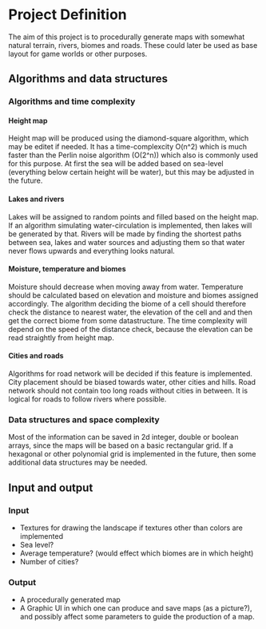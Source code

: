 # Project Definition

The aim of this project is to procedurally generate maps with somewhat natural terrain, rivers, biomes and roads. These could later be used as base layout for game worlds or other purposes. 


## Algorithms and data structures

### Algorithms and time complexity

#### Height map

Height map will be produced using the diamond-square algorithm, which may be editet if needed. It has a time-complexcity O(n^2) which is much faster than the Perlin noise algorithm (O(2^n)) which also is commonly used for this purpose. At first the sea will be added based on sea-level (everything below certain height will be water), but this may be adjusted in the future.

#### Lakes and rivers

Lakes will be assigned to random points and filled based on the height map. If an algorithm simulating water-circulation is implemented, then lakes will be generated by that. Rivers will be made by finding the shortest paths between sea, lakes and water sources and adjusting them so that water never flows upwards and everything looks natural.

#### Moisture, temperature and biomes

Moisture should decrease when moving away from water. Temperature should be calculated based on elevation and moisture and biomes assigned accordingly. The algorithm deciding the biome of a cell should therefore check the distance to nearest water, the elevation of the cell and and then get the correct biome from some datastructure. The time complexity will depend on the speed of the distance check, because the elevation can be read straightly from height map. 

#### Cities and roads

Algorithms for road network will be decided if this feature is implemented. City placement should be biased towards water, other cities and hills. Road network should not contain too long roads without cities in between. It is logical for roads to follow rivers where possible. 

### Data structures and space complexity

Most of the information can be saved in 2d integer, double or boolean arrays, since the maps will be based on a basic rectangular grid. If a hexagonal or other polynomial grid is implemented in the future, then some additional data structures may be needed. 

## Input and output

### Input

* Textures for drawing the landscape if textures other than colors are implemented
* Sea level?
* Average temperature? (would effect which biomes are in which height)
* Number of cities?

### Output
* A procedurally generated map
* A Graphic UI in which one can produce and save maps (as a picture?), and possibly affect some parameters to guide the production of a map.








